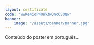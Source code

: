 ```yaml
---
layout: certificate
code: "wwKe4ioP40Wk3NQnc6SOQw"
banner:
    image: "/assets/banner/banner.jpg"
---
```


Conteúdo do poster em português...